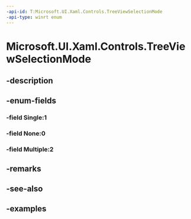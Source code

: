 ```yaml
---
-api-id: T:Microsoft.UI.Xaml.Controls.TreeViewSelectionMode
-api-type: winrt enum
---
```


<!-- Enumeration syntax.
public enum TreeViewSelectionMode : int 
-->

# Microsoft.UI.Xaml.Controls.TreeViewSelectionMode

## -description

## -enum-fields
### -field Single:1

### -field None:0

### -field Multiple:2

## -remarks

## -see-also

## -examples

